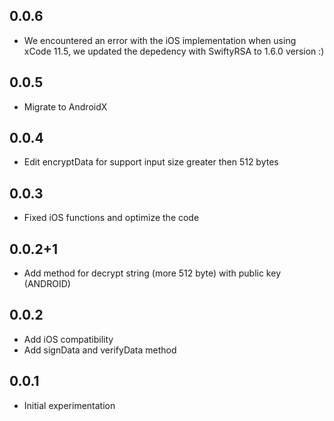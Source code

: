 ## 0.0.6
* We encountered an error with the iOS implementation when using xCode 11.5, we updated
the depedency with SwiftyRSA to 1.6.0 version :)

## 0.0.5

* Migrate to AndroidX

## 0.0.4

* Edit encryptData for support input size greater then 512 bytes

## 0.0.3

* Fixed iOS functions and optimize the code

## 0.0.2+1

* Add method for decrypt string (more 512 byte) with public key (ANDROID)

## 0.0.2

* Add iOS compatibility
* Add signData and verifyData method

## 0.0.1

* Initial experimentation